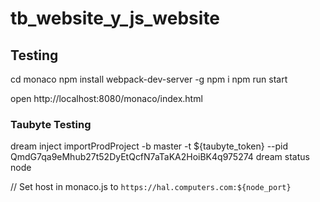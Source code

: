 # tb_website_y_js_website


## Testing

cd monaco
npm install webpack-dev-server -g
npm i
npm run start

open http://localhost:8080/monaco/index.html

### Taubyte Testing

dream inject importProdProject -b master -t ${taubyte_token} --pid QmdG7qa9eMhub27t52DyEtQcfN7aTaKA2HoiBK4q975274
dream status node

// Set host in monaco.js to `https://hal.computers.com:${node_port}`

